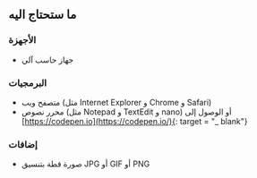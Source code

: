## ما ستحتاج اليه

### الأجهزة

- جهاز حاسب آلي


### البرمجيات

- متصفح ويب (مثل Internet Explorer و Chrome و Safari)
- محرر نصوص (مثل Notepad و TextEdit و nano) أو الوصول إلى [https://codepen.io](https://codepen.io/){: target = "_ blank"}

### إضافات

- صورة قطة بتنسيق JPG أو GIF أو PNG
